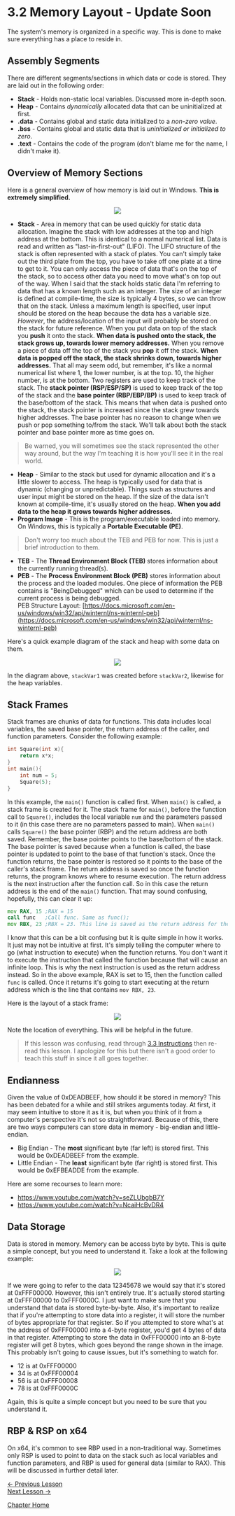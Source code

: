 # 3.2 Memory Layout - Update Soon
The system's memory is organized in a specific way. This is done to make sure everything has a place to reside in.

## Assembly Segments
There are different segments/sections in which data or code is stored. They are laid out in the following order:  
* **Stack** - Holds non-static local variables. Discussed more in-depth soon.
* **Heap** - Contains *dynamically* allocated data that can be uninitialized at first.
* **.data** - Contains global and static data initialized to a *non-zero value*.
* **.bss** - Contains global and static data that is *uninitialized or initialized to zero*.
* **.text** - Contains the code of the program (don't blame me for the name, I didn't make it).

## Overview of Memory Sections

Here is a general overview of how memory is laid out in Windows. **This is extremely simplified.**
<p align="center">
  <img src="[ignore]/WindowsMemoryLayoutRF.png">
</p>

* **Stack** - Area in memory that can be used quickly for static data allocation. Imagine the stack with low addresses at the top and high address at the bottom. This is identical to a normal numerical list. Data is read and written as "last-in-first-out" (LIFO). The LIFO structure of the stack is often represented with a stack of plates. You can't simply take out the third plate from the top, you have to take off one plate at a time to get to it. You can only access the piece of data that's on the top of the stack, so to access other data you need to move what's on top out of the way. When I said that the stack holds static data I'm referring to data that has a known length such as an integer. The size of an integer is defined at compile-time, the size is typically 4 bytes, so we can throw that on the stack. Unless a maximum length is specified, user input should be stored on the heap because the data has a variable size. *However*, the address/location of the input will probably be stored on the stack for future reference. When you put data on top of the stack you **push** it onto the stack. **When data is pushed onto the stack, the stack grows up, towards lower memory addresses.** When you remove a piece of data off the top of the stack you **pop** it off the stack. **When data is popped off the stack, the stack shrinks down, towards higher addresses.** That all may seem odd, but remember, it's like a normal numerical list where 1, the lower number, is at the top. 10, the higher number, is at the bottom. Two registers are used to keep track of the stack. The **stack pointer (RSP/ESP/SP)** is used to keep track of the top of the stack and the **base pointer (RBP/EBP/BP)** is used to keep track of the base/bottom of the stack. This means that when data is pushed onto the stack, the stack pointer is increased since the stack grew towards higher addresses. The base pointer has no reason to change when we push or pop something to/from the stack. We'll talk about both the stack pointer and base pointer more as time goes on.

> Be warned, you will sometimes see the stack represented the other way around, but the way I'm teaching it is how you'll see it in the real world.

* **Heap** - Similar to the stack but used for dynamic allocation and it's a little slower to access. The heap is typically used for data that is dynamic (changing or unpredictable). Things such as structures and user input might be stored on the heap. If the size of the data isn't known at compile-time, it's usually stored on the heap. **When you add data to the heap it grows towards higher addresses.**
* **Program Image** - This is the program/executable loaded into memory. On Windows, this is typically a **Portable Executable (PE)**.

> Don't worry too much about the TEB and PEB for now. This is just a brief introduction to them.
* **TEB** - The **Thread Environment Block (TEB)** stores information about the currently running thread(s).
* **PEB** - The **Process Environment Block (PEB)** stores information about the process and the loaded modules. One piece of information the PEB contains is "BeingDebugged" which can be used to determine if the current process is being debugged.  
PEB Structure Layout: [https://docs.microsoft.com/en-us/windows/win32/api/winternl/ns-winternl-peb](https://docs.microsoft.com/en-us/windows/win32/api/winternl/ns-winternl-peb)

Here's a quick example diagram of the stack and heap with some data on them.
<p align="center">
  <img src="[ignore]/StackHeapRelationRF.png">
</p>

In the diagram above, `stackVar1` was created before `stackVar2`, likewise for the heap variables.

## Stack Frames
Stack frames are chunks of data for functions. This data includes local variables, the saved base pointer, the return address of the caller, and function parameters. Consider the following example:
```c
int Square(int x){
    return x*x;
}
int main(){
    int num = 5;
    Square(5);
}
```
In this example, the `main()` function is called first. When `main()` is called, a stack frame is created for it. The stack frame for `main()`, before the function call to `Square()`, includes the local variable `num` and the parameters passed to it (in this case there are no parameters passed to main). When `main()` calls `Square()` the base pointer (RBP) and the return address are both saved. Remember, the base pointer points to the base/bottom of the stack. The base pointer is saved because when a function is called, the base pointer is updated to point to the base of that function's stack. Once the function returns, the base pointer is restored so it points to the base of the caller's stack frame. The return address is saved so once the function returns, the program knows where to resume execution. The return address is the next instruction after the function call. So in this case the return address is the end of the `main()` function. That may sound confusing, hopefully, this can clear it up:
```asm
mov RAX, 15 ;RAX = 15
call func   ;Call func. Same as func();
mov RBX, 23 ;RBX = 23. This line is saved as the return address for the function call.
```
I know that this can be a bit confusing but it is quite simple in how it works. It just may not be intuitive at first. It's simply telling the computer where to go (what instruction to execute) when the function returns. You don't want it to execute the instruction that called the function because that will cause an infinite loop. This is why the next instruction is used as the return address instead. So in the above example, RAX is set to 15, then the function called `func` is called. Once it returns it's going to start executing at the return address which is the line that contains `mov RBX, 23`.

Here is the layout of a stack frame:
<p align="center">
  <img src="[ignore]/StackFrameLayoutRF.png">
</p>
Note the location of everything. This will be helpful in the future.

> If this lesson was confusing, read through [3.3 Instructions](3.3%20Instructions.md) then re-read this lesson. I apologize for this but there isn't a good order to teach this stuff in since it all goes together.

## Endianness

Given the value of 0xDEADBEEF, how should it be stored in memory? This has been debated for a while and still strikes arguments today. At first, it may seem intuitive to store it as it is, but when you think of it from a computer's perspective it's not so straightforward. Because of this, there are two ways computers can store data in memory - big-endian and little-endian.
* Big Endian - The **most** significant byte (far left) is stored first. This would be 0xDEADBEEF from the example.
* Little Endian - The **least** significant byte (far right) is stored first. This would be 0xEFBEADDE from the example.

Here are some recourses to learn more:  
* https://www.youtube.com/watch?v=seZLUbgbB7Y
* https://www.youtube.com/watch?v=NcaiHcBvDR4

## Data Storage
Data is stored in memory. Memory can be access byte by byte. This is quite a simple concept, but you need to understand it. Take a look at the following example:
<p align="center">
  <img src="[ignore]/InMemoryRF.png">
</p>
If we were going to refer to the data 12345678 we would say that it's stored at 0xFFF00000. However, this isn't entirely true. It's actually stored starting at 0xFFF00000 to 0xFFF0000C. I just want to make sure that you understand that data is stored byte-by-byte. Also, it's important to realize that if you're attempting to store data into a register, it will store the number of bytes appropriate for that register. So if you attempted to store what's at the address of 0xFFF00000 into a 4-byte register, you'd get 4 bytes of data in that register. Attempting to store the data in 0xFFF00000 into an 8-byte register will get 8 bytes, which goes beyond the range shown in the image. This probably isn't going to cause issues, but it's something to watch for.

* 12 is at 0xFFF00000
* 34 is at 0xFFF00004
* 56 is at 0xFFF00008
* 78 is at 0xFFF0000C

Again, this is quite a simple concept but you need to be sure that you understand it.

## RBP & RSP on x64
On x64, it's common to see RBP used in a non-traditional way. Sometimes only RSP is used to point to data on the stack such as local variables and function parameters, and RBP is used for general data (similar to RAX). This will be discussed in further detail later.

[<- Previous Lesson](3.1%20Registers.md)  
[Next Lesson ->](3.3%20Instructions.md)  

[Chapter Home](3.0%20Assembly.md)  